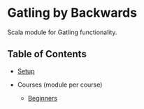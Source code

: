 # Gatling by Backwards

Scala module for Gatling functionality.

## Table of Contents

- [Setup](docs/setup.md)

- Courses (module per course)

  - [Beginners](courses/beginners/README.md)